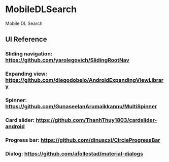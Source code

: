 # MobileDLSearch
Mobile DL Search
## UI Reference
### Sliding navigation: https://github.com/yarolegovich/SlidingRootNav
### Expanding view: https://github.com/diegodobelo/AndroidExpandingViewLibrary
### Spinner: https://github.com/GunaseelanArumaikkannu/MultiSpinner
### Card slider: https://github.com/ThanhThuy1803/cardslider-android
### Progress bar: https://github.com/dinuscxj/CircleProgressBar
### Dialog: https://github.com/afollestad/material-dialogs
